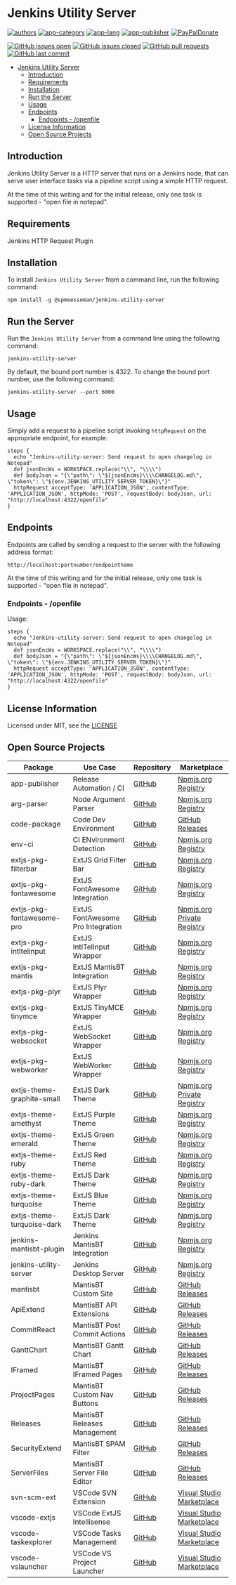 # Jenkins Utility Server

[![authors](https://img.shields.io/badge/authors-scott%20meesseman-6F02B5.svg?logo=visual%20studio%20code)](https://www.littlesm.com)
[![app-category](https://img.shields.io/badge/category-jenkins%20plugins-blue.svg)](https://github.com/spmeesseman/jenkins-mantisbt-plugin)
[![app-lang](https://img.shields.io/badge/language-javascript-blue.svg)](https://github.com/spmeesseman/jenkins-mantisbt-plugin)
[![app-publisher](https://img.shields.io/badge/%20%20%F0%9F%93%A6%F0%9F%9A%80-app--publisher-e10000.svg)](https://github.com/spmeesseman/app-publisher)
[![PayPalDonate](https://img.shields.io/badge/paypal-donate-green.svg)](https://www.paypal.com/cgi-bin/webscr?cmd=_donations&business=YWZXT3KE2L4BA&item_name=taskexplorer&currency_code=USD)

[![GitHub issues open](https://img.shields.io/github/issues-raw/spmeesseman/jenkins%2dutility%2dserver.svg?logo=github)](https://github.com/spmeesseman/jenkins-mantisbt-plugin/issues)
[![GitHub issues closed](https://img.shields.io/github/issues-closed-raw/spmeesseman/jenkins%2dutility%2dserver.svg?logo=github)](https://github.com/spmeesseman/jenkins-mantisbt-plugin/issues)
[![GitHub pull requests](https://img.shields.io/github/issues-pr/spmeesseman/jenkins%2dutility%2dserver.svg?logo=github)](https://github.com/spmeesseman/jenkins-mantisbt-plugin/pulls)
[![GitHub last commit](https://img.shields.io/github/last-commit/spmeesseman/jenkins%2dutility%2dserver.svg?logo=github)](https://github.com/spmeesseman/jenkins-mantisbt-plugin)

- [Jenkins Utility Server](#jenkins-utility-server)
  - [Introduction](#introduction)
  - [Requirements](#requirements)
  - [Installation](#installation)
  - [Run the Server](#run-the-server)
  - [Usage](#usage)
  - [Endpoints](#endpoints)
    - [Endpoints - /openfile](#endpoints---openfile)
  - [License Information](#license-information)
  - [Open Source Projects](#open-source-projects)

## Introduction

Jenkins Utility Server is a HTTP server that runs on a Jenkins node, that can serve user interface tasks via a pipeline script using a simple HTTP request.

At the time of this writing and for the initial release, only one task is supported - "open file in notepad".

## Requirements

Jenkins HTTP Request Plugin

## Installation

To install `Jenkins Utility Server` from a command line, run the following command:

    npm install -g @spmeesseman/jenkins-utility-server

## Run the Server

Run the `Jenkins Utility Server` from a command line using the following command:

    jenkins-utility-server

By default, the bound port number is 4322.  To change the bound port number, use the following command:

    jenkins-utility-server --port 6000

## Usage

Simply add a request to a pipeline script invoking `httpRequest` on the appropriate endpoint, for example:

    steps {
      echo "Jenkins-utility-server: Send request to open changelog in Notepad"
      def jsonEncWs = WORKSPACE.replace("\\", "\\\\")
      def bodyJson = "{\"path\": \"${jsonEncWs}\\\\CHANGELOG.md\", \"token\": \"${env.JENKINS_UTILITY_SERVER_TOKEN}\"}"
      httpRequest acceptType: 'APPLICATION_JSON', contentType: 'APPLICATION_JSON', httpMode: 'POST', requestBody: bodyJson, url: "http://localhost:4322/openfile"
    }

## Endpoints

Endpoints are called by sending a request to the server with the following address format:

    http://localhost:portnumber/endpointname

At the time of this writing and for the initial release, only one task is supported - "open file in notepad".

### Endpoints - /openfile

Usage:

    steps {
      echo "Jenkins-utility-server: Send request to open changelog in Notepad"
      def jsonEncWs = WORKSPACE.replace("\\", "\\\\")
      def bodyJson = "{\"path\": \"${jsonEncWs}\\\\CHANGELOG.md\", \"token\": \"${env.JENKINS_UTILITY_SERVER_TOKEN}\"}"
      httpRequest acceptType: 'APPLICATION_JSON', contentType: 'APPLICATION_JSON', httpMode: 'POST', requestBody: bodyJson, url: "http://localhost:4322/openfile"
    }

## License Information

Licensed under MIT, see the [LICENSE](LICENSE.md)

## Open Source Projects

|Package|Use Case|Repository|Marketplace|
|-|-|-|-|
|app-publisher|Release Automation / CI|[GitHub](https://www.npmjs.com/package/@spmeesseman/app-publisher)|[Npmjs.org Registry](https://www.npmjs.com/package/@spmeesseman/app-publisher)|
|arg-parser|Node Argument Parser|[GitHub](https://github.com/spmeesseman/arg-parser)|[Npmjs.org Registry](https://www.npmjs.com/package/@spmeesseman/arg-parser)|
|code-package|Code Dev Environment|[GitHub](https://github.com/spmeesseman/code-package)|[GitHub Releases](https://github.com/spmeesseman/code-package/releases)|
|env-ci|CI ENvironment Detection|[GitHub](https://github.com/spmeesseman/env-ci)|[Npmjs.org Registry](https://www.npmjs.com/package/@spmeesseman/env-ci)|
|extjs-pkg-filterbar|ExtJS Grid Filter Bar|[GitHub](https://github.com/spmeesseman/extjs-pkg-filterbar)|[Npmjs.org Registry](https://www.npmjs.com/package/@spmeesseman/extjs-pkg-filterbar)|
|extjs-pkg-fontawesome|ExtJS FontAwesome Integration|[GitHub](https://github.com/spmeesseman/extjs-pkg-fontawesome)|[Npmjs.org Registry](https://www.npmjs.com/package/@spmeesseman/extjs-pkg-fontawesome)|
|extjs-pkg-fontawesome-pro|ExtJS FontAwesome Pro Integration|[GitHub](https://github.com/spmeesseman/extjs-pkg-fontawesome-pro)|[Npmjs.org Private Registry](https://www.npmjs.com/package/@spmeesseman/@spmeesseman/extjs-pkg-fontawesome-pro)|
|extjs-pkg-intltelinput|ExtJS IntlTelInput Wrapper|[GitHub](https://github.com/spmeesseman/extjs-pkg-intltelinput)|[Npmjs.org Registry](https://www.npmjs.com/package/@spmeesseman/extjs-pkg-intltelinput)|
|extjs-pkg-mantis|ExtJS MantisBT Integration|[GitHub](https://github.com/spmeesseman/extjs-pkg-mantis)|[Npmjs.org Registry](https://www.npmjs.com/package/@spmeesseman/extjs-pkg-mantis)|
|extjs-pkg-plyr|ExtJS Plyr Wrapper|[GitHub](https://github.com/spmeesseman/extjs-pkg-plyr)|[Npmjs.org Registry](https://www.npmjs.com/package/@spmeesseman/extjs-pkg-plyr)|
|extjs-pkg-tinymce|ExtJS TinyMCE Wrapper|[GitHub](https://github.com/spmeesseman/extjs-pkg-tinymce)|[Npmjs.org Registry](https://www.npmjs.com/package/@spmeesseman/extjs-pkg-tinymce)|
|extjs-pkg-websocket|ExtJS WebSocket Wrapper|[GitHub](https://github.com/spmeesseman/extjs-pkg-websocket)|[Npmjs.org Registry](https://www.npmjs.com/package/@spmeesseman/extjs-pkg-websocket)|
|extjs-pkg-webworker|ExtJS WebWorker Wrapper|[GitHub](https://github.com/spmeesseman/extjs-pkg-webworker)|[Npmjs.org Registry](https://www.npmjs.com/package/@spmeesseman/extjs-pkg-webworker)|
|extjs-theme-graphite-small|ExtJS Dark Theme|[GitHub](https://github.com/spmeesseman/extjs-theme-graphite-small)|[Npmjs.org Private Registry](https://www.npmjs.com/package/@spmeesseman/@spmeesseman/extjs-theme-graphite-small)|
|extjs-theme-amethyst|ExtJS Purple Theme|[GitHub](https://github.com/spmeesseman/extjs-theme-amethyst)|[Npmjs.org Registry](https://www.npmjs.com/package/@spmeesseman/extjs-theme-amethyst)|
|extjs-theme-emerald|ExtJS Green Theme|[GitHub](https://github.com/spmeesseman/extjs-theme-emerald)|[Npmjs.org Registry](https://www.npmjs.com/package/@spmeesseman/extjs-theme-emerald)|
|extjs-theme-ruby|ExtJS Red Theme|[GitHub](https://github.com/spmeesseman/extjs-theme-ruby)|[Npmjs.org Registry](https://www.npmjs.com/package/@spmeesseman/extjs-theme-ruby)|
|extjs-theme-ruby-dark|ExtJS Dark Theme|[GitHub](https://github.com/spmeesseman/extjs-theme-ruby-dark)|[Npmjs.org Registry](https://www.npmjs.com/package/@spmeesseman/extjs-theme-ruby-dark)|
|extjs-theme-turquoise|ExtJS Blue Theme|[GitHub](https://github.com/spmeesseman/extjs-theme-turquoise)|[Npmjs.org Registry](https://www.npmjs.com/package/@spmeesseman/extjs-theme-turquoise)|
|extjs-theme-turquoise-dark|ExtJS Dark Theme|[GitHub](https://github.com/spmeesseman/extjs-theme-turquoise-dark)|[Npmjs.org Registry](https://www.npmjs.com/package/@spmeesseman/extjs-theme-turquoise-dark)|
|jenkins-mantisbt-plugin|Jenkins MantisBT Integration|[GitHub](https://github.com/spmeesseman/jenkins-mantisbt-plugin)|[Npmjs.org Registry](https://www.npmjs.com/package/@spmeesseman/jenkins-mantisbt-plugin)|
|jenkins-utility-server|Jenkins Desktop Server|[GitHub](https://github.com/spmeesseman/jenkins-utility-server)|[Npmjs.org Registry](https://www.npmjs.com/package/@spmeesseman/jenkins-utility-server)|
|mantisbt|MantisBT Custom Site|[GitHub](https://github.com/spmeesseman/mantisbt)|[GitHub Releases](https://github.com/spmeesseman/mantisbt/releases)|
|ApiExtend|MantisBT API Extensions|[GitHub](https://github.com/mantisbt-plugins/ApiExtend)|[GitHub Releases](https://github.com/mantisbt-plugins/ApiExtend/releases)|
|CommitReact|MantisBT Post Commit Actions|[GitHub](https://github.com/mantisbt-plugins/CommitReact)|[GitHub Releases](https://github.com/mantisbt-plugins/CommitReact/releases)|
|GanttChart|MantisBT Gantt Chart|[GitHub](https://github.com/mantisbt-plugins/GanttChart)|[GitHub Releases](https://github.com/mantisbt-plugins/GanttChart/releases)|
|IFramed|MantisBT IFramed Pages|[GitHub](https://github.com/mantisbt-plugins/IFramed)|[GitHub Releases](https://github.com/mantisbt-plugins/IFramed/releases)|
|ProjectPages|MantisBT Custom Nav Buttons|[GitHub](https://github.com/mantisbt-plugins/ProjectPages)|[GitHub Releases](https://github.com/mantisbt-plugins/ProjectPages/releases)|
|Releases|MantisBT Releases Management|[GitHub](https://github.com/mantisbt-plugins/Releases)|[GitHub Releases](https://github.com/mantisbt-plugins/Releases/releases)|
|SecurityExtend|MantisBT SPAM Filter|[GitHub](https://github.com/mantisbt-plugins/SecurityExtend)|[GitHub Releases](https://github.com/mantisbt-plugins/SecurityExtend/releases)|
|ServerFiles|MantisBT Server File Editor|[GitHub](https://github.com/mantisbt-plugins/ServerFiles)|[GitHub Releases](https://github.com/mantisbt-plugins/ServerFiles/releases)|
|svn-scm-ext|VSCode SVN Extension|[GitHub](https://github.com/spmeesseman/svn-scm-ext)|[Visual Studio Marketplace](https://marketplace.visualstudio.com/itemdetails?itemName=spmeesseman.svn-scm-ext)|
|vscode-extjs|VSCode ExtJS Intellisense|[GitHub](https://github.com/spmeesseman/vscode-extjs)|[Visual Studio Marketplace](https://marketplace.visualstudio.com/itemdetails?itemName=spmeesseman.vscode-extjs)|
|vscode-taskexplorer|VSCode Tasks Management|[GitHub](https://github.com/spmeesseman/vscode-taskexplorer)|[Visual Studio Marketplace](https://marketplace.visualstudio.com/itemdetails?itemName=spmeesseman.vscode-taskexplorer)|
|vscode-vslauncher|VSCode VS Project Launcher|[GitHub](https://github.com/spmeesseman/vscode-vslauncher)|[Visual Studio Marketplace](https://marketplace.visualstudio.com/itemdetails?itemName=spmeesseman.vscode-vslauncher)|
